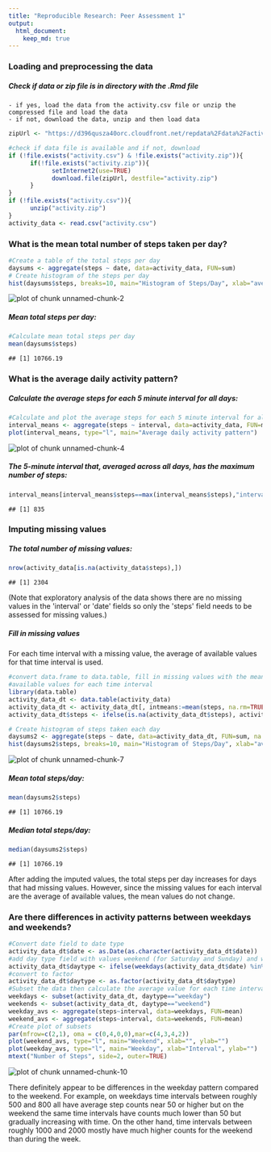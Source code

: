 ```yaml
---
title: "Reproducible Research: Peer Assessment 1"
output: 
  html_document:
    keep_md: true
---
```


### Loading and preprocessing the data
##### Check if data or zip file is in directory with the .Rmd file  
    - if yes, load the data from the activity.csv file or unzip the compressed file and load the data  
    - if not, download the data, unzip and then load data

```r
zipUrl <- "https://d396qusza40orc.cloudfront.net/repdata%2Fdata%2Factivity.zip"

#check if data file is available and if not, download
if (!file.exists("activity.csv") & !file.exists("activity.zip")){
      if(!file.exists("activity.zip")){
            setInternet2(use=TRUE)
            download.file(zipUrl, destfile="activity.zip")
      }
}
if (!file.exists("activity.csv")){
      unzip("activity.zip")
}
activity_data <- read.csv("activity.csv")
```

### What is the mean total number of steps taken per day?

```r
#Create a table of the total steps per day
daysums <- aggregate(steps ~ date, data=activity_data, FUN=sum)
# Create histogram of the steps per day
hist(daysums$steps, breaks=10, main="Histogram of Steps/Day", xlab="average steps/day", ylim=c(0,25))
```

![plot of chunk unnamed-chunk-2](figure/unnamed-chunk-2-1.png) 

##### Mean total steps per day:

```r
#Calculate mean total steps per day
mean(daysums$steps)
```

```
## [1] 10766.19
```

### What is the average daily activity pattern?
##### Calculate the average steps for each 5 minute interval for all days:

```r
#Calculate and plot the average steps for each 5 minute interval for all days
interval_means <- aggregate(steps ~ interval, data=activity_data, FUN=mean)
plot(interval_means, type="l", main="Average daily activity pattern")
```

![plot of chunk unnamed-chunk-4](figure/unnamed-chunk-4-1.png) 
##### The 5-minute interval that, averaged across all days, has the maximum number of steps:

```r
interval_means[interval_means$steps==max(interval_means$steps),"interval"]
```

```
## [1] 835
```

### Imputing missing values

##### The total number of missing values:

```r
nrow(activity_data[is.na(activity_data$steps),])
```

```
## [1] 2304
```
(Note that exploratory analysis of the data shows there are no missing values
in the 'interval' or 'date' fields so only the 'steps' field needs to be assessed
for missing values.)   

##### Fill in missing values
For each time interval with a missing value, the average of available values for that time interval is used.


```r
#convert data.frame to data.table, fill in missing values with the mean of 
#available values for each time interval
library(data.table)
activity_data_dt <- data.table(activity_data)
activity_data_dt <- activity_data_dt[, intmeans:=mean(steps, na.rm=TRUE), by=interval]
activity_data_dt$steps <- ifelse(is.na(activity_data_dt$steps), activity_data_dt$intmeans, activity_data_dt$steps)

# Create histogram of steps taken each day
daysums2 <- aggregate(steps ~ date, data=activity_data_dt, FUN=sum, na.rm=TRUE)
hist(daysums2$steps, breaks=10, main="Histogram of Steps/Day", xlab="average steps/day", ylim=c(0,25))
```

![plot of chunk unnamed-chunk-7](figure/unnamed-chunk-7-1.png) 
##### Mean total steps/day:

```r
mean(daysums2$steps)
```

```
## [1] 10766.19
```
##### Median total steps/day:

```r
median(daysums2$steps)
```

```
## [1] 10766.19
```
After adding the imputed values, the total steps per day increases for days that had missing values. However, since the missing values for each interval are the average of available values, the mean values do not change.

### Are there differences in activity patterns between weekdays and weekends?

```r
#Convert date field to date type
activity_data_dt$date <- as.Date(as.character(activity_data_dt$date))
#add day type field with values weekend (for Saturday and Sunday) and weekday for all other values
activity_data_dt$daytype <- ifelse(weekdays(activity_data_dt$date) %in% c("Saturday", "Sunday"), "weekend", "weekday")
#convert to factor
activity_data_dt$daytype <- as.factor(activity_data_dt$daytype)
#Subset the data then calculate the average value for each time interval
weekdays <- subset(activity_data_dt, daytype=="weekday")
weekends <- subset(activity_data_dt, daytype=="weekend")
weekday_avs <- aggregate(steps~interval, data=weekdays, FUN=mean)
weekend_avs <- aggregate(steps~interval, data=weekends, FUN=mean)
#Create plot of subsets
par(mfrow=c(2,1), oma = c(0,4,0,0),mar=c(4,3,4,2))
plot(weekend_avs, type="l", main="Weekend", xlab="", ylab="")
plot(weekday_avs, type="l", main="Weekday", xlab="Interval", ylab="")
mtext("Number of Steps", side=2, outer=TRUE)
```

![plot of chunk unnamed-chunk-10](figure/unnamed-chunk-10-1.png) 

There definitely appear to be differences in the weekday pattern compared to the weekend. For example, on weekdays time intervals between roughly 500 and 800 all have average step counts near 50 or higher but on the weekend the same time intervals have counts much lower than 50 but gradually increasing with time. On the other hand, time intervals between roughly 1000 and 2000 mostly have much higher counts for the weekend than during the week.
